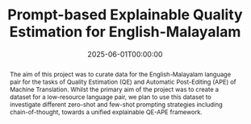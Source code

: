 ---
title: "Prompt-based Explainable Quality Estimation for English-Malayalam"
date: 2025-06-01T00:00:00
authors: ["Archchana Sindhujan", "Diptesh Kanojia", "Constantin Orasan"]
publication_types: ["1"]
abstract: "The aim of this project was to curate data for the English-Malayalam language pair for the tasks of Quality Estimation (QE) and Automatic Post-Editing (APE) of Machine Translation. Whilst the primary aim of the project was to create a dataset for a low-resource language pair, we plan to use this dataset to investigate different zero-shot and few-shot prompting strategies including chain-of-thought, towards a unified explainable QE-APE framework."
featured: false
publication: "*Proceedings of Machine Translation Summit XX: Volume 2*"
url_pdf: "https://aclanthology.org/2025.mtsummit-2.23.pdf"
tags: ["quality estimation", "machine translation", "English-Malayalam", "explainable AI", "low-resource languages"]
---